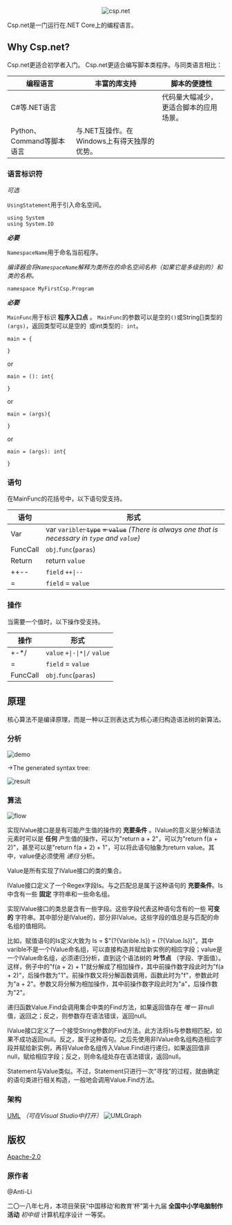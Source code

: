<div align="center">
    <img src="assets/icon.png" alt="csp.net"></img>
</div>

Csp.net是一门运行在.NET Core上的编程语言。

## Why Csp.net?
Csp.net更适合初学者入门。
Csp.net更适合编写脚本类程序。与同类语言相比：

编程语言 | 丰富的库支持 | 脚本的便捷性
------ | ------ | ------
C#等.NET语言 |   | 代码量大幅减少，更适合脚本的应用场景。
Python、Command等脚本语言 | 与.NET互操作。在Windows上有得天独厚的优势。|  

### 语言标识符
*可选*

`UsingStatement`用于引入命名空间。
```
using System
using System.IO
```
***必要***

`NamespaceName`用于命名当前程序。

*编译器会将`NamespaceName`解释为类所在的命名空间名称（如果它是多级别的）和类的名称。*
```
namespace MyFirstCsp.Program
```
***必要***

`MainFunc`用于标识 **程序入口点** 。 `MainFunc`的参数可以是空的`()`或String[]类型的`(args)`，返回类型可以是空的` `或int类型的`: int`。
```
main = {

} 
```
or
```
main = (): int{

} 
```
or
```
main = (args){

} 
```
or
```
main = (args): int{

} 
```

### 语句

在MainFunc的花括号中，以下语句受支持。

语句 | 形式
------ | ------
Var | var `varible`~~: `type`~~ ~~= `value`~~     *(There is always one that is necessary in `type` and `value`)*
FuncCall | `obj`.`func`(`paras`)
Return | return `value`
++-- | `field` `++\|--`
= | `field` = `value`

### 操作

当需要一个值时，以下操作受支持。

操作 | 形式
------ | ------
+-*/ | `value` `+\|-\|*\|/` `value`
= | `field` = `value`
FuncCall | `obj`.`func`(`paras`)

## 原理

核心算法不是编译原理，而是一种以正则表达式为核心递归构造语法树的新算法。

### 分析

![demo](assets/code.png)

->The generated syntax tree:

![result](assets/tree.png)

### 算法

![flow](assets/Recursive_zh-CN.png)

实现IValue接口是是有可能产生值的操作的 **充要条件** 。IValue的意义是分解语法元素时可以是 **任何** 产生值的操作，可以为"return a + 2"，可以为"return f(a + 2)"，甚至可以是"return f(a + 2) + 1"，可以将此语句抽象为return value。其中，value便必须使用 *递归* 分析。

Value是所有实现了IValue接口的类的集合。

IValue接口定义了一个Regex字段Is。与之匹配总是属于这种语句的 **充要条件**。Is中含有一些 **固定** 字符串和一些命名组。

实现IValue接口的类总是含有一些字段。这些字段代表这种语句含有的一些 **可变的** 字符串。其中部分是IValue的，部分非IValue。这些字段的值总是与匹配的命名组的值相同。

比如，赋值语句的Is定义大致为 Is = $"(?<varible>{Varible.Is}) = (?<value>{Value.Is})"。其中varible不是一个IValue命名组，可以直接构造并赋给新实例的相应字段；value是一个IValue命名组，必须递归分析，直到这个语法树的 **叶节点** （字段、字面值）。这样，例子中的"f(a + 2) + 1"就分解成了相加操作，其中前操作数字段此时为"f(a + 2)"，后操作数为"1"。前操作数又将分解函数调用，函数此时为"f"，参数此时为"a + 2"。参数又将分解为相加操作，其中前操作数字段此时为"a"，后操作数为"2"。

递归函数Value.Find会调用集合中类的Find方法，如果返回值存在 *唯一* 非null值，返回之；反之，则参数存在语法错误，返回null。

IValue接口定义了一个接受String参数的Find方法。此方法将Is与参数相匹配，如果不成功返回null。反之，属于这种语句。之后先使用非IValue命名组构造相应字段并赋给新实例，再将Value命名组传入Value.Find进行递归，如果返回值非null，赋给相应字段；反之，则命名组处存在语法错误，返回null。

Statement与Value类似。不过，Statement只进行一次“寻找”的过程，就由确定的语句类进行相关构造，一般地会调用Value.Find方法。

### 架构

[UML](Translation/Generate-zh_CN.cd)
*（可在Visual Studio中打开）*
![UMLGraph](assets/Generate_zh-CN.png)

## 版权

[Apache-2.0](https://github.com/Anti-Li/Csp.net-Complier/blob/master/LICENSE)

### 原作者

@Anti-Li

二〇一八年七月，本项目荣获“中国移动‘和教育’杯”第十九届 **全国中小学电脑制作活动** *初中组* 计算机程序设计 一等奖。